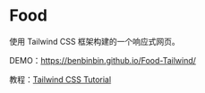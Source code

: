 # Food
使用 Tailwind CSS 框架构建的一个响应式网页。

DEMO：https://benbinbin.github.io/Food-Tailwind/

教程：[Tailwind CSS Tutorial](https://www.youtube.com/playlist?list=PL4cUxeGkcC9gpXORlEHjc5bgnIi5HEGhw)